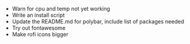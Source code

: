 - Warn for cpu and temp not yet working
- Write an install script
- Update the README.md for polybar, include list of packages needed
- Try out fontawesome
- Make rofi icons bigger
